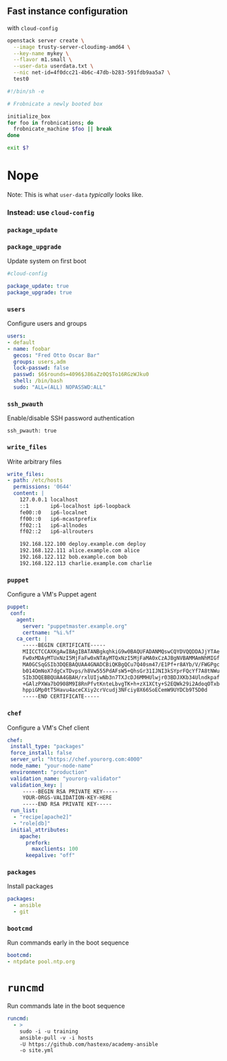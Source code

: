 ## Fast instance configuration
with `cloud-config`


```bash
openstack server create \
  --image trusty-server-cloudimg-amd64 \
  --key-name mykey \
  --flavor m1.small \
  --user-data userdata.txt \
  --nic net-id=4f0dcc21-4b6c-47db-b283-591fdb9aa5a7 \
  test0
```


```sh
#!/bin/sh -e

# Frobnicate a newly booted box

initialize_box
for foo in frobnications; do
  frobnicate_machine $foo || break
done

exit $?
```
# Nope <!-- .element class="fragment stamp" -->

Note:
This is what `user-data` *typically* looks like.


### Instead: use `cloud-config`


### `package_update`
### `package_upgrade`
Update system on first boot


```yaml
#cloud-config

package_update: true
package_upgrade: true
```


### `users`
Configure users and groups


```yaml
users:
- default
- name: foobar
  gecos: "Fred Otto Oscar Bar"
  groups: users,adm
  lock-passwd: false
  passwd: $6$rounds=4096$J86aZz0Q$To16RGzWJku0
  shell: /bin/bash
  sudo: "ALL=(ALL) NOPASSWD:ALL"
```


### `ssh_pwauth`
Enable/disable SSH password authentication


```
ssh_pwauth: true
```


### `write_files`
Write arbitrary files


```yaml
write_files:
- path: /etc/hosts
  permissions: '0644'
  content: |
    127.0.0.1 localhost
    ::1       ip6-localhost ip6-loopback
    fe00::0   ip6-localnet
    ff00::0   ip6-mcastprefix
    ff02::1   ip6-allnodes
    ff02::2   ip6-allrouters

    192.168.122.100 deploy.example.com deploy
    192.168.122.111 alice.example.com alice
    192.168.122.112 bob.example.com bob
    192.168.122.113 charlie.example.com charlie
```


### `puppet`
Configure a VM's Puppet agent


```yaml
puppet:
 conf:
   agent:
     server: "puppetmaster.example.org"
     certname: "%i.%f"
   ca_cert: |
     -----BEGIN CERTIFICATE-----
     MIICCTCCAXKgAwIBAgIBATANBgkqhkiG9w0BAQUFADANMQswCQYDVQQDDAJjYTAe
     Fw0xMDAyMTUxNzI5MjFaFw0xNTAyMTQxNzI5MjFaMA0xCzAJBgNVBAMMAmNhMIGf
     MA0GCSqGSIb3DQEBAQUAA4GNADCBiQKBgQCu7Q40sm47/E1Pf+r8AYb/V/FWGPgc
     b014OmNoX7dgCxTDvps/h8Vw555PdAFsW5+QhsGr31IJNI3kSYprFQcYf7A8tNWu
     SIb3DQEBBQUAA4GBAH/rxlUIjwNb3n7TXJcDJ6MMHUlwjr03BDJXKb34Ulndkpaf
     +GAlzPXWa7bO908M9I8RnPfvtKnteLbvgTK+h+zX1XCty+S2EQWk29i2AdoqOTxb
     hppiGMp0tT5Havu4aceCXiy2crVcudj3NFciy8X66SoECemW9UYDCb9T5D0d
     -----END CERTIFICATE-----
```


### `chef`
Configure a VM's Chef client


```yaml
chef:
 install_type: "packages"
 force_install: false
 server_url: "https://chef.yourorg.com:4000"
 node_name: "your-node-name"
 environment: "production"
 validation_name: "yourorg-validator"
 validation_key: |
     -----BEGIN RSA PRIVATE KEY-----
     YOUR-ORGS-VALIDATION-KEY-HERE
     -----END RSA PRIVATE KEY-----
 run_list:
  - "recipe[apache2]"
  - "role[db]"
 initial_attributes:
    apache:
      prefork:
        maxclients: 100
      keepalive: "off"
```


### `packages`
Install packages


```yaml
packages:
  - ansible
  - git
```


### `bootcmd`
Run commands early in the boot sequence


```yaml
bootcmd:
- ntpdate pool.ntp.org
```


# `runcmd`
Run commands late in the boot sequence


```yaml
runcmd:
  - >
    sudo -i -u training
    ansible-pull -v -i hosts
    -U https://github.com/hastexo/academy-ansible
    -o site.yml
```
